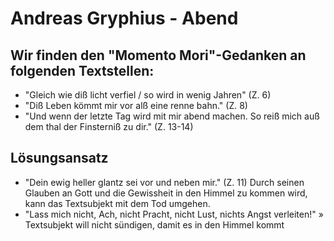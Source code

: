 # Andreas Gryphius - Abend
## Wir finden den "Momento Mori"-Gedanken an folgenden Textstellen:
+ "Gleich wie diß licht verfiel / so wird in wenig Jahren" (Z. 6)
+ "Diß Leben kömmt mir vor alß eine renne bahn." (Z. 8)
+ "Und wenn der letzte Tag wird mit mir abend machen. So reiß mich auß dem thal der Finsterniß zu dir." (Z. 13-14)
## Lösungsansatz
+ "Dein ewig heller glantz sei vor und neben mir." (Z. 11) Durch seinen Glauben an Gott und die Gewissheit in den Himmel zu kommen wird, kann das Textsubjekt mit dem Tod umgehen.
+ "Lass mich nicht, Ach, nicht Pracht, nicht Lust, nichts Angst verleiten!" » Textsubjekt will nicht sündigen, damit es in den Himmel kommt 